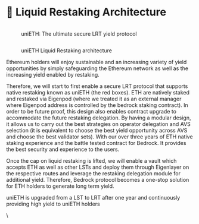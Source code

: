 # 📑 Liquid Restaking Architecture

<figure><img src="../../.gitbook/assets/Screenshot 2024-01-18 at 2.08.08 PM (1).png" alt=""><figcaption><p>uniETH: The ultimate secure LRT yield protocol</p></figcaption></figure>

<figure><img src="../../.gitbook/assets/Screenshot 2024-01-18 at 2.08.13 PM.png" alt=""><figcaption><p>uniETH Liquid Restaking architecture</p></figcaption></figure>

Ethereum holders will enjoy sustainable and an increasing variety of yield opportunities by simply safeguarding the Ethereum network as well as the increasing yield enabled by restaking.&#x20;

Therefore, we will start to first enable a secure LRT protocol that supports native restaking known as uniETH (the red boxes). ETH are natively staked and restaked via Eigenpod (where we treated it as an external manager where Eigenpod address is controlled by the bedrock staking contract). In order to be future proof, this design also enables contract upgrade to accommodate the future restaking delegation. By having a modular design, it allows us to carry out the best strategies on operator delegation and AVS selection (it is equivalent to choose the best yield opportunity across AVS and choose the best validator sets). With our over three years of ETH native staking experience and the battle tested contract for Bedrock. It provides the best security and experience to the users.

Once the cap on liquid restaking is lifted, we will enable a vault which accepts ETH as well as other LSTs and deploy them through Eigenlayer on the respective routes and leverage the restaking delegation module for additional yield. Therefore, Bedrock protocol becomes a one-stop solution for ETH holders to generate long term yield.

uniETH is upgraded from a LST to LRT after one year and continuously providing high yield to uniETH holders

\

